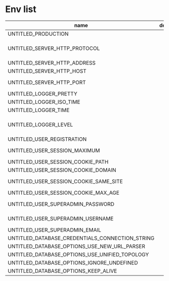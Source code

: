 # Env list

| name                                            | description | type            | valid                           |
|-------------------------------------------------|-------------|-----------------|---------------------------------|
| UNTITLED_PRODUCTION                             |             | boolean         |                                 |
| UNTITLED_SERVER_HTTP_PROTOCOL                   |             | string          | enum: <br />-http;<br />-https. |
| UNTITLED_SERVER_HTTP_ADDRESS                    |             | string          |                                 |
| UNTITLED_SERVER_HTTP_HOST                       |             | string          |                                 |
| UNTITLED_SERVER_HTTP_PORT                       |             | integer         | Range: 1...65353                |
| UNTITLED_LOGGER_PRETTY                          |             | boolean         |                                 |
| UNTITLED_LOGGER_ISO_TIME                        |             | boolean         |                                 |
| UNTITLED_LOGGER_TIME                            |             | boolean         |                                 |
| UNTITLED_LOGGER_LEVEL                           |             | string          | enum: <br />-info;<br />-debug. |
| UNTITLED_USER_REGISTRATION                      |             | boolean         |                                 |
| UNTITLED_USER_SESSION_MAXIMUM                   |             | integer         | Range: 1...                     |
| UNTITLED_USER_SESSION_COOKIE_PATH               |             | string          |                                 |
| UNTITLED_USER_SESSION_COOKIE_DOMAIN             |             | string          |                                 |
| UNTITLED_USER_SESSION_COOKIE_SAME_SITE          |             | string, boolean |                                 |
| UNTITLED_USER_SESSION_COOKIE_MAX_AGE            |             | integer         |                                 |
| UNTITLED_USER_SUPERADMIN_PASSWORD               |             | string          | Length: 6...1024                |
| UNTITLED_USER_SUPERADMIN_USERNAME               |             | string          | Length: 1...24                  |
| UNTITLED_USER_SUPERADMIN_EMAIL                  |             | string          |                                 |
| UNTITLED_DATABASE_CREDENTIALS_CONNECTION_STRING |             | string          |                                 |
| UNTITLED_DATABASE_OPTIONS_USE_NEW_URL_PARSER    |             | boolean         |                                 |
| UNTITLED_DATABASE_OPTIONS_USE_UNIFIED_TOPOLOGY  |             | boolean         |                                 |
| UNTITLED_DATABASE_OPTIONS_IGNORE_UNDEFINED      |             | boolean         |                                 |
| UNTITLED_DATABASE_OPTIONS_KEEP_ALIVE            |             | boolean         |                                 |
